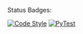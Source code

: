 
Status Badges:
<div>
    <a href="https://github.com/N-Friederich/aida_retreat_24/actions/workflows/pre-commit.yml"><img src="https://github.com/N-Friederich/aida_retreat_24/actions/workflows/pre-commit.yml/badge.svg" alt="Code Style"></a>
    <a href="https://github.com/N-Friederich/aida_retreat_24/actions/workflows/ci.yml"><img src="https://github.com/N-Friederich/aida_retreat_24/actions/workflows/ci.yml/badge.svg" alt="PyTest"></a>
</div>
